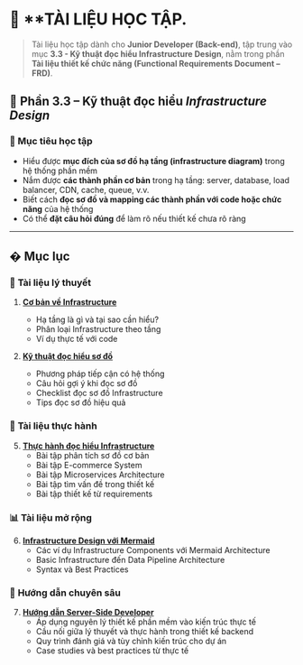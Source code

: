 # 🧩 **TÀI LIỆU HỌC TẬP.

> Tài liệu học tập dành cho **Junior Developer (Back-end)**, tập trung vào mục **3.3 - Kỹ thuật đọc hiểu Infrastructure Design**, nằm trong phần **Tài liệu thiết kế chức năng (Functional Requirements Document – FRD)**.

## 📘 Phần 3.3 – Kỹ thuật đọc hiểu *Infrastructure Design*

### 🎯 Mục tiêu học tập

* Hiểu được **mục đích của sơ đồ hạ tầng (infrastructure diagram)** trong hệ thống phần mềm
* Nắm được **các thành phần cơ bản** trong hạ tầng: server, database, load balancer, CDN, cache, queue, v.v.
* Biết cách **đọc sơ đồ và mapping các thành phần với code hoặc chức năng** của hệ thống
* Có thể **đặt câu hỏi đúng** để làm rõ nếu thiết kế chưa rõ ràng

---

## � Mục lục

### 📖 **Tài liệu lý thuyết**

1. **[Cơ bản về Infrastructure](./co-ban-ve-infrastructure.md)**
   - Hạ tầng là gì và tại sao cần hiểu?
   - Phân loại Infrastructure theo tầng
   - Ví dụ thực tế với code

2. **[Kỹ thuật đọc hiểu sơ đồ](./ky-thuat-doc-hieu-so-do.md)**
   - Phương pháp tiếp cận có hệ thống
   - Câu hỏi gợi ý khi đọc sơ đồ
   - Checklist đọc sơ đồ Infrastructure
   - Tips đọc sơ đồ hiệu quả

### 🧪 **Tài liệu thực hành**

5. **[Thực hành đọc hiểu Infrastructure](./thuc-hanh-doc-hieu-infrastructure.md)**
   - Bài tập phân tích sơ đồ cơ bản
   - Bài tập E-commerce System
   - Bài tập Microservices Architecture
   - Bài tập tìm vấn đề trong thiết kế
   - Bài tập thiết kế từ requirements

### 📊 **Tài liệu mở rộng**

6. **[Infrastructure Design với Mermaid](./infrastructure-design.md)**
   - Các ví dụ Infrastructure Components với Mermaid Architecture
   - Basic Infrastructure đến Data Pipeline Architecture
   - Syntax và Best Practices

### 🎯 **Hướng dẫn chuyên sâu**

7. **[Hướng dẫn Server-Side Developer](./huong-dan-server-side-developer.md)**
   - Áp dụng nguyên lý thiết kế phần mềm vào kiến trúc thực tế
   - Cầu nối giữa lý thuyết và thực hành trong thiết kế backend
   - Quy trình đánh giá và tùy chỉnh kiến trúc cho dự án
   - Case studies và best practices từ thực tế

